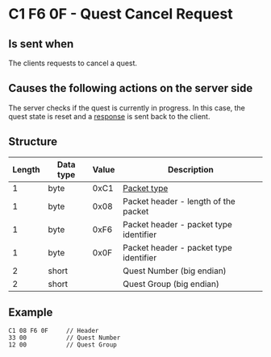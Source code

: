﻿# C1 F6 0F - Quest Cancel Request

## Is sent when
The clients requests to cancel a quest.


## Causes the following actions on the server side
The server checks if the quest is currently in progress. In this case, the quest state is reset
and a [response](<C1F60F - Quest cancel response (by server).md>) is sent back to the client.


## Structure

|  Length  | Data type | Value | Description |
|----------|---------|-------------|---------|
| 1 | byte | 0xC1   | [Packet type](PacketTypes.md) |
| 1 | byte | 0x08   | Packet header - length of the packet |
| 1 | byte | 0xF6   | Packet header - packet type identifier |
| 1 | byte | 0x0F   | Packet header - packet type identifier |
| 2 | short |       | Quest Number (big endian) |
| 2 | short |       | Quest Group (big endian) |

## Example
```
C1 08 F6 0F     // Header
33 00           // Quest Number
12 00           // Quest Group
```
